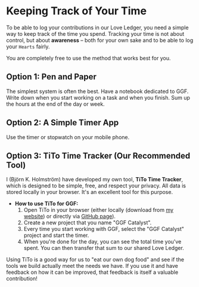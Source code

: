 <!-- This file is automatically copied from documentation/onboarding/en/foundational/time-tracking.md -->

# **Keeping Track of Your Time**

To be able to log your contributions in our Love Ledger, you need a simple way to keep track of the time you spend. Tracking your time is not about control, but about **awareness** – both for your own sake and to be able to log your `Hearts` fairly.

You are completely free to use the method that works best for you.

## **Option 1: Pen and Paper**

The simplest system is often the best. Have a notebook dedicated to GGF. Write down when you start working on a task and when you finish. Sum up the hours at the end of the day or week.

## **Option 2: A Simple Timer App**

Use the timer or stopwatch on your mobile phone.

## **Option 3: TiTo Time Tracker (Our Recommended Tool)**

I (Björn K. Holmström) have developed my own tool, **TiTo Time Tracker**, which is designed to be simple, free, and respect your privacy. All data is stored locally in your browser. It's an excellent tool for this purpose.

* **How to use TiTo for GGF:**
  1. Open TiTo in your browser (either locally (download from [my website](https://bjornkennethholmstrom.wordpress.com/tito/)) or directly via [GitHub page](https://bjornkennethholmstrom.github.io/TiTo/)).
  2. Create a new project that you name "GGF Catalyst".
  3. Every time you start working with GGF, select the "GGF Catalyst" project and start the timer.
  4. When you're done for the day, you can see the total time you've spent. You can then transfer that sum to our shared Love Ledger.

Using TiTo is a good way for us to "eat our own dog food" and see if the tools we build actually meet the needs we have. If you use it and have feedback on how it can be improved, that feedback is itself a valuable contribution!
